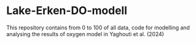 # Lake-Erken-DO-modell
This repository contains from 0 to 100 of all data, code for modelling and analysing the results of oxygen model in Yaghouti et al. (2024)
